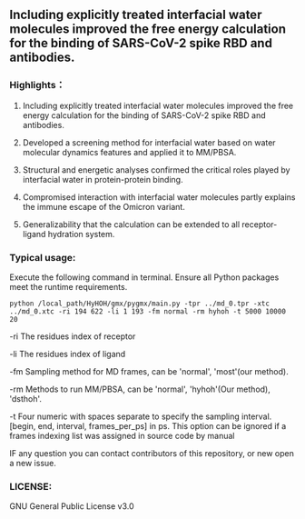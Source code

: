 ## Including explicitly treated interfacial water molecules improved the free energy calculation for the binding of SARS-CoV-2 spike RBD and antibodies.

### Highlights：

1) Including explicitly treated interfacial water molecules improved the free energy calculation for the binding of SARS-CoV-2 spike RBD and antibodies.

2) Developed a screening method for interfacial water based on water molecular dynamics features and applied it to MM/PBSA.

3) Structural and energetic analyses confirmed the critical roles played by interfacial water in protein-protein binding.

4) Compromised interaction with interfacial water molecules partly explains the immune escape of the Omicron variant.

5) Generalizability that the calculation can be extended to all receptor-ligand hydration system.


### Typical usage:

Execute the following command in terminal. Ensure all Python packages meet the runtime requirements.

`
python /local_path/HyHOH/gmx/pygmx/main.py -tpr ../md_0.tpr -xtc ../md_0.xtc -ri 194 622 -li 1 193 -fm normal -rm hyhoh -t 5000 10000 20
`

-ri The residues index of receptor

-li The residues index of ligand

-fm Sampling method for MD frames, can be 'normal', 'most'(our method). 

-rm Methods to run MM/PBSA, can be 'normal', 'hyhoh'(Our method), 'dsthoh'.

-t Four numeric with spaces separate to specify the sampling interval. [begin, end, interval, frames_per_ps] in ps. This option can be ignored if a frames indexing list was assigned in source code by manual

IF any question you can contact contributors of this repository, or new open a new issue.

### LICENSE:
GNU General Public License v3.0
